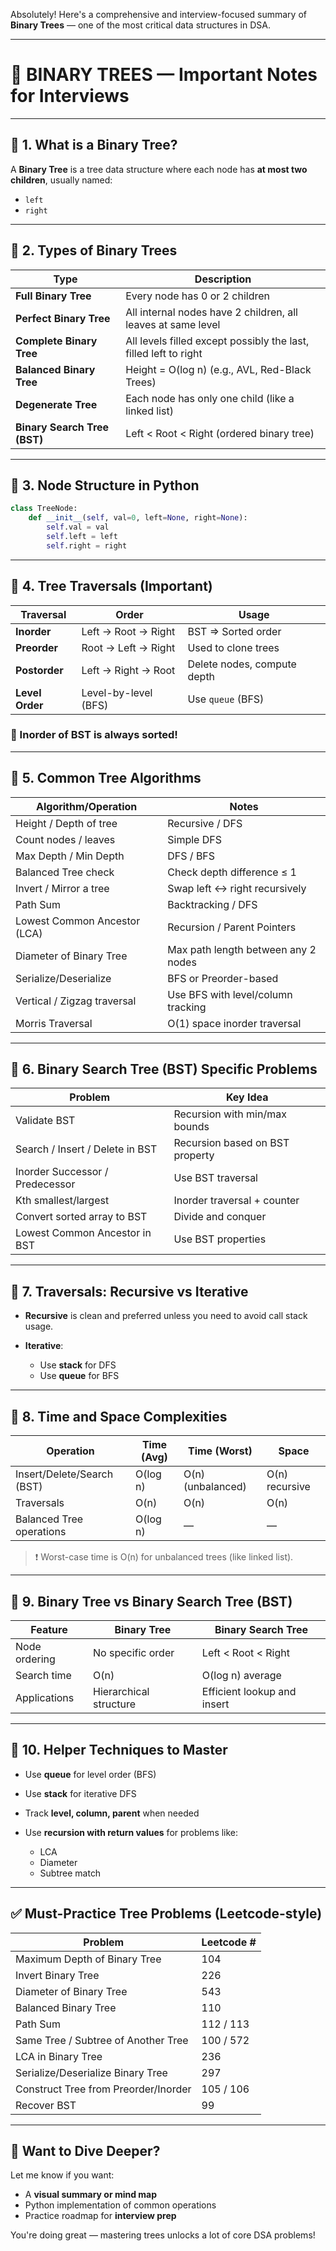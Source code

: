 Absolutely! Here's a comprehensive and interview-focused summary of **Binary Trees** — one of the most critical data structures in DSA.

---

# 🌳 BINARY TREES — Important Notes for Interviews

---

## 🔹 1. **What is a Binary Tree?**

A **Binary Tree** is a tree data structure where each node has **at most two children**, usually named:

* `left`
* `right`

---

## 🔹 2. **Types of Binary Trees**

| Type                         | Description                                                      |
| ---------------------------- | ---------------------------------------------------------------- |
| **Full Binary Tree**         | Every node has 0 or 2 children                                   |
| **Perfect Binary Tree**      | All internal nodes have 2 children, all leaves at same level     |
| **Complete Binary Tree**     | All levels filled except possibly the last, filled left to right |
| **Balanced Binary Tree**     | Height = O(log n) (e.g., AVL, Red-Black Trees)                   |
| **Degenerate Tree**          | Each node has only one child (like a linked list)                |
| **Binary Search Tree (BST)** | Left < Root < Right (ordered binary tree)                        |

---

## 🔹 3. **Node Structure in Python**

```python
class TreeNode:
    def __init__(self, val=0, left=None, right=None):
        self.val = val
        self.left = left
        self.right = right
```

---

## 🔹 4. **Tree Traversals (Important)**

| Traversal       | Order                | Usage                       |
| --------------- | -------------------- | --------------------------- |
| **Inorder**     | Left → Root → Right  | BST ⇒ Sorted order          |
| **Preorder**    | Root → Left → Right  | Used to clone trees         |
| **Postorder**   | Left → Right → Root  | Delete nodes, compute depth |
| **Level Order** | Level-by-level (BFS) | Use `queue` (BFS)           |

### 🌟 Inorder of BST is always **sorted**!

---

## 🔹 5. **Common Tree Algorithms**

| Algorithm/Operation          | Notes                               |
| ---------------------------- | ----------------------------------- |
| Height / Depth of tree       | Recursive / DFS                     |
| Count nodes / leaves         | Simple DFS                          |
| Max Depth / Min Depth        | DFS / BFS                           |
| Balanced Tree check          | Check depth difference ≤ 1          |
| Invert / Mirror a tree       | Swap left ↔ right recursively       |
| Path Sum                     | Backtracking / DFS                  |
| Lowest Common Ancestor (LCA) | Recursion / Parent Pointers         |
| Diameter of Binary Tree      | Max path length between any 2 nodes |
| Serialize/Deserialize        | BFS or Preorder-based               |
| Vertical / Zigzag traversal  | Use BFS with level/column tracking  |
| Morris Traversal             | O(1) space inorder traversal        |

---

## 🔹 6. **Binary Search Tree (BST) Specific Problems**

| Problem                         | Key Idea                        |
| ------------------------------- | ------------------------------- |
| Validate BST                    | Recursion with min/max bounds   |
| Search / Insert / Delete in BST | Recursion based on BST property |
| Inorder Successor / Predecessor | Use BST traversal               |
| Kth smallest/largest            | Inorder traversal + counter     |
| Convert sorted array to BST     | Divide and conquer              |
| Lowest Common Ancestor in BST   | Use BST properties              |

---

## 🔹 7. **Traversals: Recursive vs Iterative**

* **Recursive** is clean and preferred unless you need to avoid call stack usage.
* **Iterative**:

  * Use **stack** for DFS
  * Use **queue** for BFS

---

## 🔹 8. **Time and Space Complexities**

| Operation                  | Time (Avg) | Time (Worst)      | Space          |
| -------------------------- | ---------- | ----------------- | -------------- |
| Insert/Delete/Search (BST) | O(log n)   | O(n) (unbalanced) | O(n) recursive |
| Traversals                 | O(n)       | O(n)              | O(n)           |
| Balanced Tree operations   | O(log n)   | —                 | —              |

> ❗ Worst-case time is O(n) for unbalanced trees (like linked list).

---

## 🔹 9. **Binary Tree vs Binary Search Tree (BST)**

| Feature       | Binary Tree            | Binary Search Tree          |
| ------------- | ---------------------- | --------------------------- |
| Node ordering | No specific order      | Left < Root < Right         |
| Search time   | O(n)                   | O(log n) average            |
| Applications  | Hierarchical structure | Efficient lookup and insert |

---

## 🔹 10. **Helper Techniques to Master**

* Use **queue** for level order (BFS)
* Use **stack** for iterative DFS
* Track **level, column, parent** when needed
* Use **recursion with return values** for problems like:

  * LCA
  * Diameter
  * Subtree match

---

## ✅ Must-Practice Tree Problems (Leetcode-style)

| Problem                              | Leetcode # |
| ------------------------------------ | ---------- |
| Maximum Depth of Binary Tree         | 104        |
| Invert Binary Tree                   | 226        |
| Diameter of Binary Tree              | 543        |
| Balanced Binary Tree                 | 110        |
| Path Sum                             | 112 / 113  |
| Same Tree / Subtree of Another Tree  | 100 / 572  |
| LCA in Binary Tree                   | 236        |
| Serialize/Deserialize Binary Tree    | 297        |
| Construct Tree from Preorder/Inorder | 105 / 106  |
| Recover BST                          | 99         |

---

## 🧭 Want to Dive Deeper?

Let me know if you want:

* A **visual summary or mind map**
* Python implementation of common operations
* Practice roadmap for **interview prep**

You're doing great — mastering trees unlocks a lot of core DSA problems!
